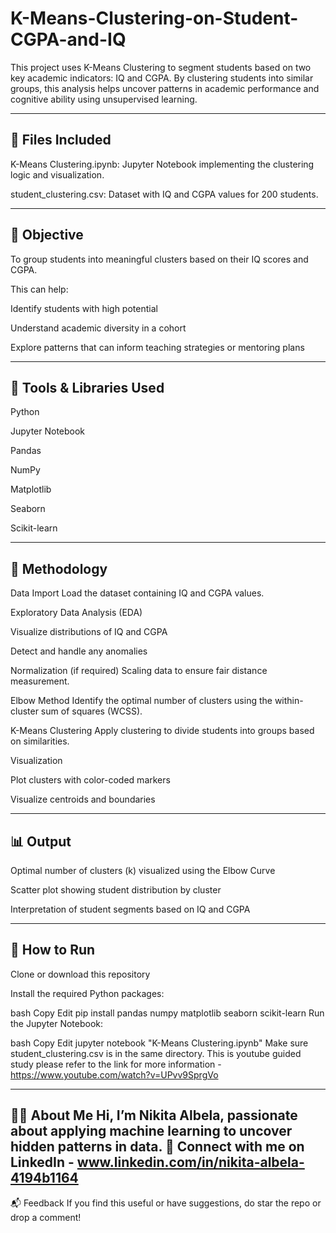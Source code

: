 # K-Means-Clustering-on-Student-CGPA-and-IQ
This project uses K-Means Clustering to segment students based on two key academic indicators: IQ and CGPA. By clustering students into similar groups, this analysis helps uncover patterns in academic performance and cognitive ability using unsupervised learning.

----------------------------------------------------------------------------------------------------------------------------------------------------------------------------
📁 Files Included
----------------------------------------------------------------------------------------------------------------------------------------------------------------------------
K-Means Clustering.ipynb: Jupyter Notebook implementing the clustering logic and visualization.

student_clustering.csv: Dataset with IQ and CGPA values for 200 students.

----------------------------------------------------------------------------------------------------------------------------------------------------------------------------
🎯 Objective
----------------------------------------------------------------------------------------------------------------------------------------------------------------------------
To group students into meaningful clusters based on their IQ scores and CGPA.

This can help:

Identify students with high potential

Understand academic diversity in a cohort

Explore patterns that can inform teaching strategies or mentoring plans

----------------------------------------------------------------------------------------------------------------------------------------------------------------------------
🧰 Tools & Libraries Used
----------------------------------------------------------------------------------------------------------------------------------------------------------------------------
Python

Jupyter Notebook

Pandas

NumPy

Matplotlib

Seaborn

Scikit-learn

----------------------------------------------------------------------------------------------------------------------------------------------------------------------------
🔬 Methodology
----------------------------------------------------------------------------------------------------------------------------------------------------------------------------
Data Import
Load the dataset containing IQ and CGPA values.

Exploratory Data Analysis (EDA)

Visualize distributions of IQ and CGPA

Detect and handle any anomalies

Normalization (if required)
Scaling data to ensure fair distance measurement.

Elbow Method
Identify the optimal number of clusters using the within-cluster sum of squares (WCSS).

K-Means Clustering
Apply clustering to divide students into groups based on similarities.

Visualization

Plot clusters with color-coded markers

Visualize centroids and boundaries

----------------------------------------------------------------------------------------------------------------------------------------------------------------------------
📊 Output
----------------------------------------------------------------------------------------------------------------------------------------------------------------------------
Optimal number of clusters (k) visualized using the Elbow Curve

Scatter plot showing student distribution by cluster

Interpretation of student segments based on IQ and CGPA

----------------------------------------------------------------------------------------------------------------------------------------------------------------------------
🚀 How to Run
----------------------------------------------------------------------------------------------------------------------------------------------------------------------------
Clone or download this repository

Install the required Python packages:

bash
Copy
Edit
pip install pandas numpy matplotlib seaborn scikit-learn
Run the Jupyter Notebook:

bash
Copy
Edit
jupyter notebook "K-Means Clustering.ipynb"
Make sure student_clustering.csv is in the same directory.
This is youtube guided study please refer to the link for more information - https://www.youtube.com/watch?v=UPvv9SprgVo

----------------------------------------------------------------------------------------------------------------------------------------------------------------------------
🧑‍💼 About Me
Hi, I’m Nikita Albela, passionate about applying machine learning to uncover hidden patterns in data.
🔗 Connect with me on LinkedIn - www.linkedin.com/in/nikita-albela-4194b1164
----------------------------------------------------------------------------------------------------------------------------------------------------------------------------
📬 Feedback
If you find this useful or have suggestions, do star the repo or drop a comment!
